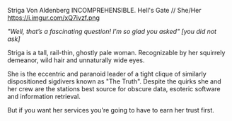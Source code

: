 Striga Von Aldenberg
INCOMPREHENSIBLE.
Hell's Gate //
She/Her
https://i.imgur.com/xQ7ivzf.png

*"Well, that’s a fascinating question! I’m so glad you asked" [you did not ask]*

Striga is a tall, rail-thin, ghostly pale woman. Recognizable by her squirrely demeanor, wild hair and unnaturally wide eyes.

She is the eccentric and paranoid leader of a tight clique of similarly dispositioned sigdivers known as "The Truth".  Despite the quirks she and her crew are the stations best source for obscure data, esoteric software and information retrieval. 

But if you want her services you're going to have to earn her trust first.
